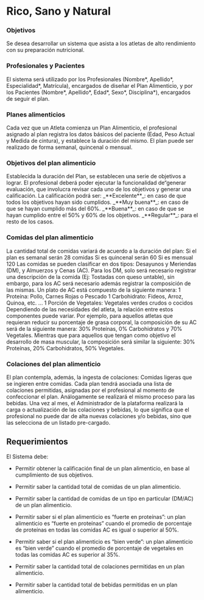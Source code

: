 <h1>Rico, Sano y Natural</h1>
<h3>Objetivos</h3>
<p>Se desea desarrollar un sistema que asista a los atletas de alto rendimiento con su preparación nutricional.</p> 

<h3>Profesionales y Pacientes</h3>
<p>El sistema será utilizado por los Profesionales (Nombre*, Apellido*, Especialidad*, Matrícula), encargados de diseñar el Plan Alimenticio, y por los Pacientes (Nombre*, Apellido*, Edad*, Sexo*, Disciplina*), encargados de seguir el plan.</p>

<h3>Planes alimenticios</h3>
<p>Cada vez que un Atleta comienza un Plan Alimenticio, el profesional asignado al plan registra los datos básicos del paciente (Edad, Peso Actual y Medida de cintura), y establece la duración del mismo. El plan puede ser realizado de forma semanal, quincenal o mensual.</p>

<h3>Objetivos del plan alimenticio</h3>
<p>Establecida la duración del Plan, se establecen una serie de objetivos a lograr.
El profesional deberá poder ejecutar la funcionalidad de“generar evaluación, que involucra revisar cada uno de los objetivos y generar una calificación. La calificación podrá ser:
_**Excelente**_: en caso de que todos los objetivos hayan sido cumplidos.
_**Muy buena**_: en caso de que se hayan cumplido más del 60%.
_**Buena**_: en caso de que se hayan cumplido entre el 50% y 60% de los objetivos.
_**Regular**_: para el resto de los casos.</p>

<h3>Comidas del plan alimenticio</h3>
<p>La cantidad total de comidas variará de acuerdo a la duración del plan:
Si el plan es semanal serán 28 comidas
Si es quincenal serán 60
Si es mensual 120
Las comidas se pueden clasificar en dos tipos: Desayunos y Meriendas (DM), y Almuerzos y Cenas (AC).
Para los DM, solo será necesario registrar una descripción de la comida (Ej: Tostadas con queso untable), sin embargo, para los AC será necesario además registrar la composición de las mismas. Un plato de AC está compuesto de la siguiente manera:
1 Proteína: Pollo, Carnes Rojas o Pescado
1 Carbohidrato: Fideos, Arroz, Quinoa, etc. ...
1 Porción de Vegetales: Vegetales verdes crudos o cocidos
Dependiendo de las necesidades del atleta, la relación entre estos componentes puede variar. Por ejemplo, para aquellos atletas que requieran reducir su porcentaje de grasa corporal, la composición de su AC será de la siguiente manera: 30% Proteínas, 0% Carbohidratos y 70% Vegetales. Mientras que para aquellos que tengan como objetivo el desarrollo de masa muscular, la composición será similar la siguiente: 30% Proteínas, 20% Carbohidratos, 50% Vegetales.</p>

<h3>Colaciones del plan alimenticio</h3>
<p>El plan contempla, además, la ingesta de colaciones: Comidas ligeras que se ingieren entre comidas. Cada plan tendrá asociada una lista de colaciones permitidas, asignadas por el profesional al momento de confeccionar el plan. Análogamente se realizará el mismo proceso para las bebidas.
Una vez al mes, el Administrador de la plataforma realizará la carga o actualización de las colaciones y bebidas, lo que significa que el profesional no puede dar de alta nuevas colaciones y/o bebidas, sino que las selecciona de un listado pre-cargado.</p>

<h2>Requerimientos</h2>
<p>El Sistema debe:</p>

- Permitir obtener la calificación final de un plan alimenticio, en base al cumplimiento de sus objetivos.

- Permitir saber la cantidad total de comidas de un plan alimenticio.

- Permitir saber la cantidad de comidas de un tipo en particular (DM/AC) de un plan alimenticio.

- Permitir saber si el plan alimenticio es “fuerte en proteínas”: un plan alimenticio es “fuerte en proteínas” cuando el promedio de porcentaje de proteínas en todas las comidas AC es igual o superior al 50%.

- Permitir saber si el plan alimenticio es “bien verde”: un plan alimenticio es “bien verde” cuando el promedio de porcentaje de vegetales en todas las comidas AC es superior al 35%.

- Permitir saber la cantidad total de colaciones permitidas en un plan alimenticio.

- Permitir saber la cantidad total de bebidas permitidas en un plan alimenticio.